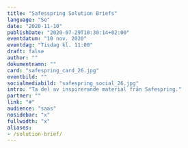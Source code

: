 ```yaml
---
title: "Safesspring Solution Briefs"
language: "Se"
date: "2020-11-10"
publishDate: "2020-07-29T10:30:14+02:00"
eventdatum: "10 nov. 2020"
eventdag: "Tisdag kl. 11:00"
draft: false
author: ""
dokumentnamn: ""
card: "safespring_card_26.jpg"
eventbild: ""
socialmediabild: "safespring_social_26.jpg"
intro: "Ta del av inspirerande material från Safespring."
partner: ""
link: "#"
audience: "saas"
nosidebar: "x"
fullwidth: "x"
aliases:
- /solution-brief/
---
```

